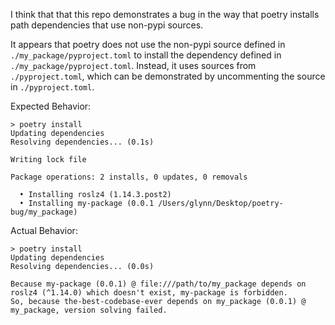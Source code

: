 I think that that this repo demonstrates a bug in the way that poetry installs
path dependencies that use non-pypi sources.

It appears that poetry does not use the non-pypi source defined in `./my_package/pyproject.toml` to install the dependency defined in `./my_package/pyproject.toml`.
Instead, it uses sources from `./pyproject.toml`, which can be demonstrated by uncommenting the source in `./pyproject.toml`.

Expected Behavior:
```
> poetry install          
Updating dependencies
Resolving dependencies... (0.1s)

Writing lock file

Package operations: 2 installs, 0 updates, 0 removals

  • Installing roslz4 (1.14.3.post2)
  • Installing my-package (0.0.1 /Users/glynn/Desktop/poetry-bug/my_package)
```

Actual Behavior:
```
> poetry install
Updating dependencies
Resolving dependencies... (0.0s)

Because my-package (0.0.1) @ file:///path/to/my_package depends on roslz4 (^1.14.0) which doesn't exist, my-package is forbidden.
So, because the-best-codebase-ever depends on my_package (0.0.1) @ my_package, version solving failed.
```
